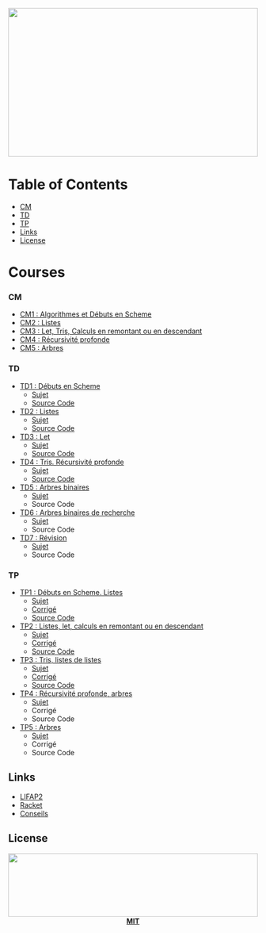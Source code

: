 <p align="center">
  <img src="https://i.nurlan.co/lifap2.svg" width="100%" height="300">
</p>

# Table of Contents

- [CM](#cm)
- [TD](#td)
- [TP](#tp)
- [Links](#links)
- [License](#license)

# Courses

### CM

- [CM1 : Algorithmes et Débuts en Scheme](CM/CM1.pdf)
- [CM2 : Listes](CM/CM2.pdf)
- [CM3 : Let, Tris, Calculs en remontant ou en descendant](CM/CM3.pdf)
- [CM4 : Récursivité profonde](CM/CM4.pdf)
- [CM5 : Arbres](CM/CM5.pdf)


### TD

- [TD1 : Débuts en Scheme](TD/TD1/)
  - [Sujet](TD/TD1/TD1.pdf)
  - [Source Code](TD/TD1/Code)
- [TD2 : Listes](TD/TD2/)
  - [Sujet](TD/TD2/TD.pdf)
  - [Source Code](TD/TD2/Code)
- [TD3 : Let](TD/TD3/)
  - [Sujet](TD/TD3/TD3.pdf)
  - [Source Code](TD/TD3/Code)
- [TD4 : Tris. Récursivité profonde](TD/TD4/)
  - [Sujet](TD/TD4/TD4.pdf)
  - [Source Code](TD/TD4/Code)
- [TD5 : Arbres binaires](TD/TD5-6/)
  - [Sujet](TD/TD5-6/TD5-6.pdf)
  - Source Code[](TD/TD5-6/Code)
- [TD6 : Arbres binaires de recherche](TD/TD5-6/)
  - [Sujet](TD/TD5-6/TD5-6.pdf)
  - Source Code[](TD/TD5-6/Code)
- [TD7 : Révision](TD/TD7/)
  - [Sujet](TD/TD7/TD7.pdf)
  - Source Code[](TD/TD7/Code)

### TP

- [TP1 : Débuts en Scheme. Listes](TP/TP1)
  - [Sujet](TP/TP1/TP1.pdf)
  - [Corrigé](TP/TP1/TP1-cor.rkt)
  - [Source Code](TP/TP1/Code)
- [TP2 : Listes, let, calculs en remontant ou en descendant](TP/TP2)
  - [Sujet](TP/TP2/TP2.pdf)
  - [Corrigé](TP/TP2/TP2-cor.rkt)
  - [Source Code](TP/TP2/Code)
- [TP3 : Tris, listes de listes](TP/TP3)
  - [Sujet](TP/TP3/TP3.pdf)
  - [Corrigé](TP/TP3/TP3-cor.rkt)
  - [Source Code](TP/TP3/Code)
- [TP4 : Récursivité profonde, arbres](TP/TP4)
  - [Sujet](TP/TP4/TP4.pdf)
  - Corrigé[](TP/TP4/TP4-cor.pdf)
  - Source Code[](TP/TP4/Code)
- [TP5 : Arbres](TP/TP5)
  - [Sujet](TP/TP5/TP5.pdf)
  - Corrigé[](TP/TP5/TP5-cor.pdf)
  - Source Code[](TP/TP5/Code)

## Links

- [LIFAP2][1]
- [Racket][2]
- [Conseils][3]

## License

<p align="center">
  <a href="./LICENSE"><img src="https://i.nurlan.co/logo.svg" width="100%" height="128"></a>
  <a href="./LICENSE"><strong>MIT</strong></a>
</p>



[1]: http://liris.cnrs.fr/marie.lefevre/ens/LIFAP2/
[2]: http://racket-lang.org
[3]: ./Other/Conseils.pdf

